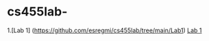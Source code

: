# cs455lab-
1.[Lab 1] (https://github.com/esregmi/cs455lab/tree/main/Lab1)
[Lab 1](https://github.com/esregmi/cs455lab/tree/main/Lab1)
